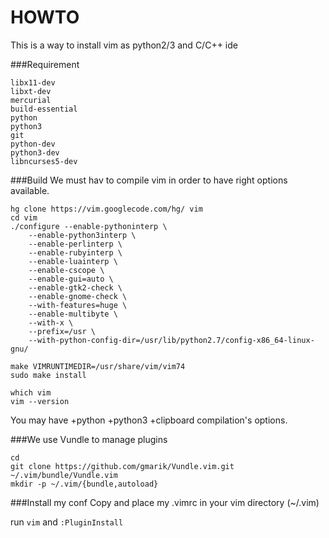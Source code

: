 HOWTO
===

This is a way to install vim as python2/3 and C/C++ ide


###Requirement

    libx11-dev
    libxt-dev
    mercurial
    build-essential
    python 
    python3
    git
    python-dev
    python3-dev
    libncurses5-dev

###Build
We must hav to compile vim in order to have right options available.

    hg clone https://vim.googlecode.com/hg/ vim
    cd vim
    ./configure --enable-pythoninterp \
        --enable-python3interp \
        --enable-perlinterp \
        --enable-rubyinterp \
        --enable-luainterp \
        --enable-cscope \
        --enable-gui=auto \
        --enable-gtk2-check \
        --enable-gnome-check \
        --with-features=huge \
        --enable-multibyte \
        --with-x \
        --prefix=/usr \
        --with-python-config-dir=/usr/lib/python2.7/config-x86_64-linux-gnu/ 

    make VIMRUNTIMEDIR=/usr/share/vim/vim74 
    sudo make install    
    
    which vim
    vim --version

You may have +python +python3 +clipboard compilation's options.

###We use Vundle to manage plugins
    
    cd
    git clone https://github.com/gmarik/Vundle.vim.git ~/.vim/bundle/Vundle.vim
    mkdir -p ~/.vim/{bundle,autoload}

###Install my conf
Copy and place my .vimrc in your vim directory (~/.vim)

run `vim` and `:PluginInstall`

